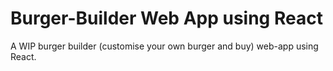 # Burger-Builder Web App using React

A WIP burger builder (customise your own burger and buy) web-app using React.
